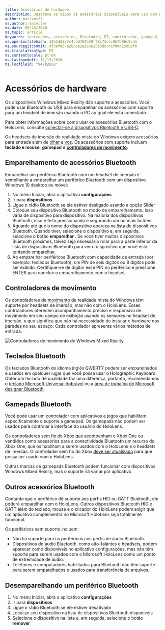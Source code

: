 ```yaml
---
title: Acessórios de hardware
description: Descreve os tipos de acessórios disponíveis para uso com a realidade mista do Windows e como configurá-los.
author: mattzmsft
ms.author: mazeller
ms.date: 05/20/2020
ms.topic: article
keywords: instruções, acessórios, Bluetooth, BT, controlador, gamepad, clico, Xbox, hardware, headset de realidade misturada, headset de realidade mista do Windows, headset da realidade virtual e controlador de movimento
ms.openlocfilehash: 3855d5337c4cad462b60ff8c73cec0b7b96c0ca1
ms.sourcegitcommit: 4f3ef057a285be2e260615e5d6c41f00d15d08f8
ms.translationtype: MT
ms.contentlocale: pt-BR
ms.lasthandoff: 11/17/2020
ms.locfileid: "94702002"
---
```

# <a name="hardware-accessories"></a>Acessórios de hardware

Os dispositivos Windows Mixed Reality dão suporte a acessórios. Você pode usar Bluetooth ou USB para emparelhar os acessórios com suporte para um headset de imersão usando o PC ao qual ele está conectado.

Para obter informações sobre como usar os acessórios Bluetooth com o HoloLens, consulte [conectar-se a dispositivos Bluetooth e USB-C](https://docs.microsoft.com/hololens/hololens-connect-devices).

Os headsets de imersão de realidade mista do Windows exigem acessórios para entrada além de [olhar](../design/gaze-and-commit.md) e [voz](../design/voice-input.md). Os acessórios com suporte incluem **teclado e mouse**, **gamepad** e **[controladores de movimento](../design/motion-controllers.md)**.

## <a name="pairing-bluetooth-accessories"></a>Emparelhamento de acessórios Bluetooth

Emparelhar um periférico Bluetooth com um headset de imersão é semelhante a emparelhar um periférico Bluetooth com um dispositivo Windows 10 desktop ou móvel:

1. No menu Iniciar, abra o aplicativo **configurações**
2. Ir para **dispositivos**
3. Ligue o rádio Bluetooth se ele estiver desligado usando a opção Slider
4. Coloque seu dispositivo Bluetooth no modo de emparelhamento. Isso varia de dispositivo para dispositivo. Na maioria dos dispositivos Bluetooth, isso é feito pressionando e segurando um ou mais botões.
5. Aguarde até que o nome do dispositivo apareça na lista de dispositivos Bluetooth. Quando tiver, selecione o dispositivo e, em seguida, selecione o botão **emparelhar** . Se você tiver muitos dispositivos Bluetooth próximos, talvez seja necessário rolar para a parte inferior da lista de dispositivos Bluetooth para ver o dispositivo que você está tentando emparelhar.
6. Ao emparelhar periféricos Bluetooth com capacidade de entrada (por exemplo: teclados Bluetooth), um PIN de seis dígitos ou 8 dígitos pode ser exibido. Certifique-se de digitar esse PIN no periférico e pressione ENTER para concluir o emparelhamento com o headset.

## <a name="motion-controllers"></a>Controladores de movimento

Os controladores de [movimento](../design/motion-controllers.md) de realidade mista do Windows têm suporte por headsets de imersão, mas não com o HoloLens. Esses controladores oferecem acompanhamento preciso e responsivo de movimento em seu campo de exibição usando os sensores no headset de imersão, o que significa que não há necessidade de instalar o hardware nas paredes no seu espaço. Cada controlador apresenta vários métodos de entrada.

![Controladores de movimento do Windows Mixed Reality](../design/images/winmr-ck-1080x1080-350px.jpg)

## <a name="bluetooth-keyboards"></a>Teclados Bluetooth

Os teclados Bluetooth do idioma inglês QWERTY podem ser emparelhados e usados em qualquer lugar que você possa usar o Holographic Keyboard. Obter um teclado de qualidade faz uma diferença, portanto, recomendamos o [teclado Microsoft Universal dobrável](https://www.microsoft.com/accessories/products/keyboards/universal-foldable-keyboard/gu5-00001) ou a [área de trabalho do Microsoft designer Bluetooth](https://www.microsoft.com/accessories/products/keyboards/designer-bluetooth-desktop/7n9-00001).

## <a name="bluetooth-gamepads"></a>Gamepads Bluetooth

Você pode usar um controlador com aplicativos e jogos que habilitam especificamente o suporte a gamepad. Os gamepads não podem ser usados para controlar a interface do usuário do HoloLens.

Os controladores sem fio do Xbox que acompanham o Xbox One ou vendidos como acessórios para a conectividade Bluetooth um recurso do Xbox One, que os habilitam a serem usados com o HoloLens e o headsets de imersão. O controlador sem fio do Xbox [deve ser atualizado](https://support.xbox.com/xbox-one/accessories/update-controller-for-stereo-headset-adapter) para que possa ser usado com o HoloLens.

Outras marcas de gamepads Bluetooth podem funcionar com dispositivos Windows Mixed Reality, mas o suporte irá variar por aplicativo.

## <a name="other-bluetooth-accessories"></a>Outros acessórios Bluetooth

Contanto que o periférico dê suporte aos perfis HID ou GATT Bluetooth, ele poderá emparelhar com o HoloLens. Outros dispositivos Bluetooth HID e GATT além do teclado, mouse e o clicador do HoloLens podem exigir que um aplicativo complementar no Microsoft HoloLens seja totalmente funcional.

Os periféricos sem suporte incluem:

* Não há suporte para os periféricos nos perfis de áudio Bluetooth.
* Dispositivos de áudio Bluetooth, como alto-falantes e headsets, podem aparecer como disponíveis no aplicativo configurações, mas não têm suporte para serem usados com o Microsoft HoloLens como um ponto de extremidade de áudio.
* Telefones e computadores habilitados para Bluetooth não têm suporte para serem emparelhados e usados para transferência de arquivos.

## <a name="unpairing-a-bluetooth-peripheral"></a>Desemparelhando um periférico Bluetooth

1. No menu Iniciar, abra o aplicativo **configurações**
2. Ir para **dispositivos**
3. Ligue o rádio Bluetooth se ele estiver desativado
4. Localize seu dispositivo na lista de dispositivos Bluetooth disponíveis
5. Selecione o dispositivo na lista e, em seguida, selecione o botão **remover**
